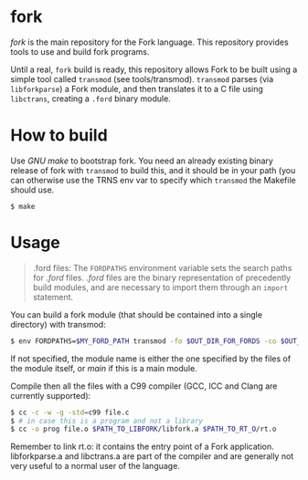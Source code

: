 fork
====


*fork* is the main repository for the Fork language.
This repository provides tools to use and build fork programs.

Until a real, `fork` build is ready, this repository allows Fork to be built using
a simple tool called `transmod` (see tools/transmod).
`transmod` parses (via `libforkparse`) a Fork module, and then translates it to
a C file using `libctrans`, creating a `.ford` binary module.


# How to build
Use _GNU make_ to bootstrap fork.
You need an already existing binary release of fork with `transmod` to build this, and it should
be in your path (you can otherwise use the TRNS env var to specify which `transmod` the Makefile should use.

`$ make`

# Usage

> .ford files:
The `FORDPATHS` environment variable sets the search paths for _.ford_ files.
_.ford_ files are the binary representation of precedently build modules, and are necessary to import them through an `import` statement.

You can build a fork module (that should be contained into a single directory)
with transmod:

```sh
$ env FORDPATHS=$MY_FORD_PATH transmod -fo $OUT_DIR_FOR_FORDS -co $OUT_DIR_FOR_C_FILES -n $FILE_NAME moduledir
```

If not specified, the module name is either the one specified by the files of the module itself, or _main_ if this is a main module.

Compile then all the files with a C99 compiler (GCC, ICC and Clang are currently supported):

```sh
$ cc -c -w -g -std=c99 file.c
$ # in case this is a program and not a library
$ cc -o prog file.o $PATH_TO_LIBFORK/libfork.a $PATH_TO_RT_O/rt.o
```

Remember to link rt.o: it contains the entry point of a Fork application.
libforkparse.a and libctrans.a are part of the compiler and are generally not very useful to a normal user of the language.
